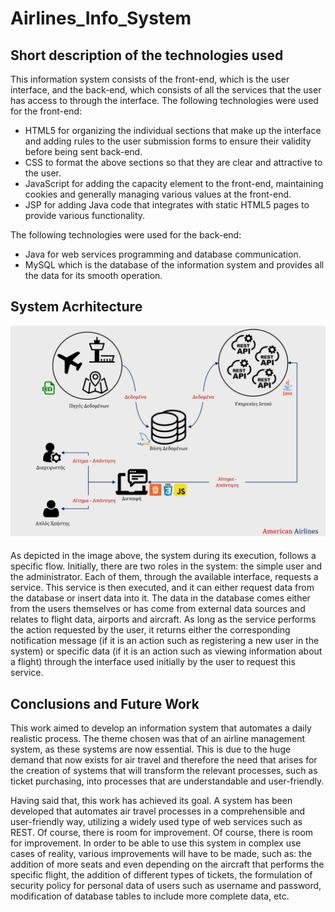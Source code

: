 # Airlines_Info_System

## Short description of the technologies used

This information system consists of the front-end, which is the user interface, and the back-end, which consists of all the services that the user has access to through the interface. The following technologies were used for the front-end:
* HTML5 for organizing the individual sections that make up the interface and adding rules to the user submission forms to ensure their validity before being sent back-end.
* CSS to format the above sections so that they are clear and attractive to the user.
* JavaScript for adding the capacity element to the front-end, maintaining cookies and generally managing various values at the front-end.
* JSP for adding Java code that integrates with static HTML5 pages to provide various functionality.

The following technologies were used for the back-end:
* Java for web services programming and database communication.
* MySQL which is the database of the information system and provides all the data for its smooth operation.

## System Acrhitecture
![system architecture](https://github.com/mavrogiorgos/Airlines_Info_System/blob/main/system_architecture.png)

As depicted in the image above, the system during its execution, follows a specific flow. 
Initially, there are two roles in the system: the simple user and the administrator. Each of them, through the available interface, requests a service. 
This service is then executed, and it can either request data from the database or insert data into it. 
The data in the database comes either from the users themselves or has come from external data sources and relates to flight data, airports and aircraft.
As long as the service performs the action requested by the user, it returns either the corresponding notification message (if it is an action such as registering a new user in the system) or specific data (if it is an action such as viewing information about a flight) through the interface used initially by the user to request this service.

## Conclusions and Future Work

This work aimed to develop an information system that automates a daily realistic process. The theme chosen was that of an airline management system, as these systems are now essential. This is due to the huge demand that now exists for air travel and therefore the need that arises for the creation of systems that will transform the relevant processes, such as ticket purchasing, into processes that are understandable and user-friendly.

Having said that, this work has achieved its goal. A system has been developed that automates air travel processes in a comprehensible and user-friendly way, utilizing a widely used type of web services such as REST. Of course, there is room for improvement.
Of course, there is room for improvement. In order to be able to use this system in complex use cases of reality, various improvements will have to be made, such as: the addition of more seats and even depending on the aircraft that performs the specific flight, the addition of different types of tickets, the formulation of security policy for personal data of users such as username and password, modification of database tables to include more complete data, etc.

